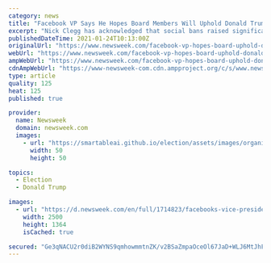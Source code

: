 ```yaml
---
category: news
title: "Facebook VP Says He Hopes Board Members Will Uphold Donald Trump Ban"
excerpt: "Nick Clegg has acknowledged that social bans raised significant questions over big tech's role in the democratic process."
publishedDateTime: 2021-01-24T10:13:00Z
originalUrl: "https://www.newsweek.com/facebook-vp-hopes-board-uphold-donald-trump-ban-1563958"
webUrl: "https://www.newsweek.com/facebook-vp-hopes-board-uphold-donald-trump-ban-1563958"
ampWebUrl: "https://www.newsweek.com/facebook-vp-hopes-board-uphold-donald-trump-ban-1563958?amp=1"
cdnAmpWebUrl: "https://www-newsweek-com.cdn.ampproject.org/c/s/www.newsweek.com/facebook-vp-hopes-board-uphold-donald-trump-ban-1563958?amp=1"
type: article
quality: 125
heat: 125
published: true

provider:
  name: Newsweek
  domain: newsweek.com
  images:
    - url: "https://smartableai.github.io/election/assets/images/organizations/newsweek.com-50x50.jpg"
      width: 50
      height: 50

topics:
  - Election
  - Donald Trump

images:
  - url: "https://d.newsweek.com/en/full/1714823/facebooks-vice-president-nick-clegg.jpg"
    width: 2500
    height: 1364
    isCached: true

secured: "Ge3qNACU2r0diB2WYNS9qmhowmmtnZK/v2BSaZmpaOceOl67JaD+WLJ6MtJhF/7765LjIQ7KN9f9OZsawZsu4D/b5vqddgXJW+d6K18TBxZ+h4KgnI+GrXHzgTGmro1UwgbYXJWVBo71OrUs3QuRgfUruV9q5ri/sS4A9WKjQRdKsZELEWRq+/r4mV3FySio8r44kYwaYBQdG3pMTziBFIOM1ZM928xBoojF3SKiHfVu3YS1GiDuDgg+oG8vwyZ93Gk73Fde9bhidlHVYF+qZ+dx/kIlAnIwANOqRpl+2XewNzJJ4VDNXK8jOrJyJq/sePly3rFBgRmd5cvyfVJDY06m4yeupA9fuIxXnPJbcFA=;fnQaKViaCVOWnBqY+0fGcg=="
---
```



